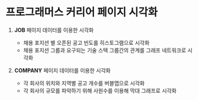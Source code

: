 # 프로그래머스 커리어 페이지 시각화

1. **JOB** 페이지 데이터를 이용한 시각화
   * 채용 포지션 별 오픈된 공고 빈도를 히스토그램으로 시각화
   * 채용 포지션 그룹과 요구되는 기술 스택 그룹간의 관계를 그래프 네트워크로 시각화
  
2. **COMPANY** 페이지 데이터를 이용한 시각화
   * 각 회사의 위치와 지역별 공고 개수를 버블맵으로 시각화
   * 각 회사의 규모를 파악하기 위해 사원수를 이용해 막대 그래프로 시각화
